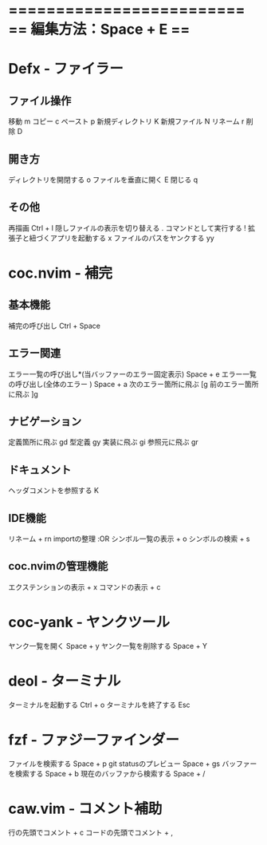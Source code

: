 =========================
== 編集方法：Space + E ==
=========================

# Defx - ファイラー
## ファイル操作
移動                     m
コピー                   c
ペースト                 p
新規ディレクトリ         K
新規ファイル             N
リネーム                 r
削除                     D

## 開き方
ディレクトリを開閉する   o
ファイルを垂直に開く     E
閉じる                   q

## その他
再描画                           Ctrl + l
隠しファイルの表示を切り替える   .
コマンドとして実行する           !
拡張子と紐づくアプリを起動する   x
ファイルのパスをヤンクする       yy

# coc.nvim - 補完
## 基本機能
補完の呼び出し               Ctrl + Space

## エラー関連
エラー一覧の呼び出し*(当バッファーのエラー固定表示)  Space + e
エラー一覧の呼び出し(全体のエラー        )          Space + a
次のエラー箇所に飛ぶ                                [g
前のエラー箇所に飛ぶ                                ]g

## ナビゲーション
定義箇所に飛ぶ               gd
型定義                       gy
実装に飛ぶ                   gi
参照元に飛ぶ                 gr

## ドキュメント
ヘッダコメントを参照する     K

## IDE機能
リネーム                     <Leader> + rn
importの整理                 :OR
シンボル一覧の表示           <Space> + o
シンボルの検索               <Space> + s

## coc.nvimの管理機能
エクステンションの表示       <Space> + x
コマンドの表示               <Space> + c

# coc-yank - ヤンクツール
ヤンク一覧を開く             Space + y
ヤンク一覧を削除する         Space + Y

# deol - ターミナル
ターミナルを起動する         Ctrl + o
ターミナルを終了する         Esc

# fzf - ファジーファインダー
ファイルを検索する           Space + p
git statusのプレビュー       Space + gs
バッファーを検索する         Space + b
現在のバッファから検索する   Space + /

# caw.vim - コメント補助
行の先頭でコメント           <Leader> + c
コードの先頭でコメント       <Leader> + ,
